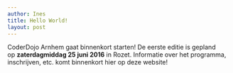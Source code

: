 ```yaml
---
author: Ines
title: Hello World!
layout: post
---
```

CoderDojo Arnhem gaat binnenkort starten! De eerste editie is gepland op <b>zaterdagmiddag 25 juni 2016</b> in Rozet. Informatie over het programma, inschrijven, etc. komt binnenkort hier op deze website!